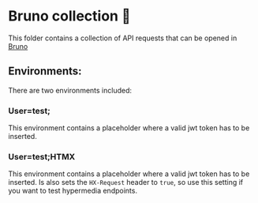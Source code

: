 # Bruno collection 🐶

This folder contains a collection of API requests that can be opened in [Bruno](https://www.usebruno.com/)

## Environments:

There are two environments included:

### User=test;

This environment contains a placeholder where a valid jwt token has to be inserted.

### User=test;HTMX

This environment contains a placeholder where a valid jwt token has to be inserted.
Is also sets the `HX-Request` header to `true`, so use this setting if you want to test hypermedia endpoints.
